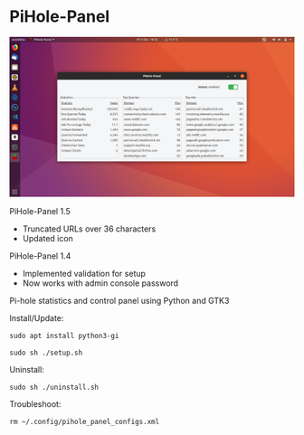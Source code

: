 # PiHole-Panel
![](pihole-panel_preview.png)

PiHole-Panel 1.5
- Truncated URLs over 36 characters
- Updated icon

PiHole-Panel 1.4
- Implemented validation for setup
- Now works with admin console password 

Pi-hole statistics and control panel using Python and GTK3

Install/Update:
```
sudo apt install python3-gi
```
```
sudo sh ./setup.sh
```

Uninstall:
```
sudo sh ./uninstall.sh
```

Troubleshoot:
```
rm ~/.config/pihole_panel_configs.xml
```
